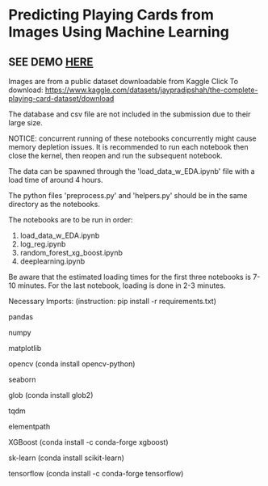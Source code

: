 # Predicting Playing Cards from Images Using Machine Learning

## SEE DEMO [HERE](https://hweinsch.squarespace.com/playing-card-recognition)


Images are from a public dataset downloadable from Kaggle
Click To download: https://www.kaggle.com/datasets/jaypradipshah/the-complete-playing-card-dataset/download

The database and csv file are not included in the submission due to their large size.

NOTICE: concurrent running of these notebooks concurrently might cause memory depletion issues. It is recommended to run each notebook then close the kernel, then reopen and run the subsequent notebook.


The data can be spawned through the 'load_data_w_EDA.ipynb' file with a load time of around 4 hours. 

The python files 'preprocess.py' and 'helpers.py' should be in the same directory as the notebooks.

The notebooks are to be run in order:
1. load_data_w_EDA.ipynb 
2. log_reg.ipynb
3. random_forest_xg_boost.ipynb
4. deeplearning.ipynb

Be aware that the estimated loading times for the first three notebooks is 7-10 minutes. For the last notebook, loading is done in 2-3 minutes.

Necessary Imports: (instruction: pip install -r requirements.txt)

pandas

numpy

matplotlib

opencv (conda install opencv-python)

seaborn

glob (conda install glob2)

tqdm

elementpath

XGBoost (conda install -c conda-forge xgboost)

sk-learn (conda install scikit-learn)

tensorflow (conda install -c conda-forge tensorflow)
